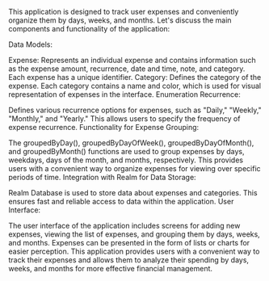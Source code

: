 This application is designed to track user expenses and conveniently organize them by days, weeks, and months. Let's discuss the main components and functionality of the application:

Data Models:

Expense: Represents an individual expense and contains information such as the expense amount, recurrence, date and time, note, and category. Each expense has a unique identifier.
Category: Defines the category of the expense. Each category contains a name and color, which is used for visual representation of expenses in the interface.
Enumeration Recurrence:

Defines various recurrence options for expenses, such as "Daily," "Weekly," "Monthly," and "Yearly." This allows users to specify the frequency of expense recurrence.
Functionality for Expense Grouping:

The groupedByDay(), groupedByDayOfWeek(), groupedByDayOfMonth(), and groupedByMonth() functions are used to group expenses by days, weekdays, days of the month, and months, respectively. This provides users with a convenient way to organize expenses for viewing over specific periods of time.
Integration with Realm for Data Storage:

Realm Database is used to store data about expenses and categories. This ensures fast and reliable access to data within the application.
User Interface:

The user interface of the application includes screens for adding new expenses, viewing the list of expenses, and grouping them by days, weeks, and months. Expenses can be presented in the form of lists or charts for easier perception.
This application provides users with a convenient way to track their expenses and allows them to analyze their spending by days, weeks, and months for more effective financial management.
